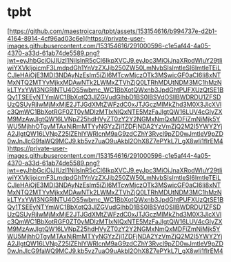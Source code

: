 # tpbt
[https://github.com/maestroicaro/tpbt/assets/153154616/b994737e-d2b1-4164-8914-4cf96ad03c6e](https://private-user-images.githubusercontent.com/153154616/291000596-c1e5af44-4a05-4370-a33d-61ab74de5589.png?jwt=eyJhbGciOiJIUzI1NiIsInR5cCI6IkpXVCJ9.eyJpc3MiOiJnaXRodWIuY29tIiwiYXVkIjoicmF3LmdpdGh1YnVzZXJjb250ZW50LmNvbSIsImtleSI6ImtleTEiLCJleHAiOjE3MDI3NDAyNzEsIm5iZiI6MTcwMjczOTk3MSwicGF0aCI6Ii8xNTMxNTQ2MTYvMjkxMDAwNTk2LWMxZTVhZjQ0LTRhMDUtNDM3MC1hMzNkLTYxYWI3NGRlNTU4OS5wbmc_WC1BbXotQWxnb3JpdGhtPUFXUzQtSE1BQy1TSEEyNTYmWC1BbXotQ3JlZGVudGlhbD1BS0lBSVdOSllBWDRDU1ZFSDUzQSUyRjIwMjMxMjE2JTJGdXMtZWFzdC0xJTJGczMlMkZhd3M0X3JlcXVlc3QmWC1BbXotRGF0ZT0yMDIzMTIxNlQxNTE5MzFaJlgtQW16LUV4cGlyZXM9MzAwJlgtQW16LVNpZ25hdHVyZT0zY2Y2NGMxNmQxMDFiZmNiMjk5YWU5MjhhOTgyMTAxNjRmMTYyNGYzZjI1ZDFjNDA2YzVmZjQ2M2I5YWY2YjA2JlgtQW16LVNpZ25lZEhlYWRlcnM9aG9zdCZhY3Rvcl9pZD0wJmtleV9pZD0wJnJlcG9faWQ9MCJ9.kb5vz7uaO9uAkbl2OhX8Z7ePYkL7l_gX8wIi1fIrEM4)https://private-user-images.githubusercontent.com/153154616/291000596-c1e5af44-4a05-4370-a33d-61ab74de5589.png?jwt=eyJhbGciOiJIUzI1NiIsInR5cCI6IkpXVCJ9.eyJpc3MiOiJnaXRodWIuY29tIiwiYXVkIjoicmF3LmdpdGh1YnVzZXJjb250ZW50LmNvbSIsImtleSI6ImtleTEiLCJleHAiOjE3MDI3NDAyNzEsIm5iZiI6MTcwMjczOTk3MSwicGF0aCI6Ii8xNTMxNTQ2MTYvMjkxMDAwNTk2LWMxZTVhZjQ0LTRhMDUtNDM3MC1hMzNkLTYxYWI3NGRlNTU4OS5wbmc_WC1BbXotQWxnb3JpdGhtPUFXUzQtSE1BQy1TSEEyNTYmWC1BbXotQ3JlZGVudGlhbD1BS0lBSVdOSllBWDRDU1ZFSDUzQSUyRjIwMjMxMjE2JTJGdXMtZWFzdC0xJTJGczMlMkZhd3M0X3JlcXVlc3QmWC1BbXotRGF0ZT0yMDIzMTIxNlQxNTE5MzFaJlgtQW16LUV4cGlyZXM9MzAwJlgtQW16LVNpZ25hdHVyZT0zY2Y2NGMxNmQxMDFiZmNiMjk5YWU5MjhhOTgyMTAxNjRmMTYyNGYzZjI1ZDFjNDA2YzVmZjQ2M2I5YWY2YjA2JlgtQW16LVNpZ25lZEhlYWRlcnM9aG9zdCZhY3Rvcl9pZD0wJmtleV9pZD0wJnJlcG9faWQ9MCJ9.kb5vz7uaO9uAkbl2OhX8Z7ePYkL7l_gX8wIi1fIrEM4
